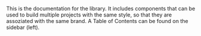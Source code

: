 This is the documentation for the library. It includes components that can be used to build multiple projects with the same style, so that they are assoziated with the same brand. A Table of Contents can be found on the sidebar (left).
